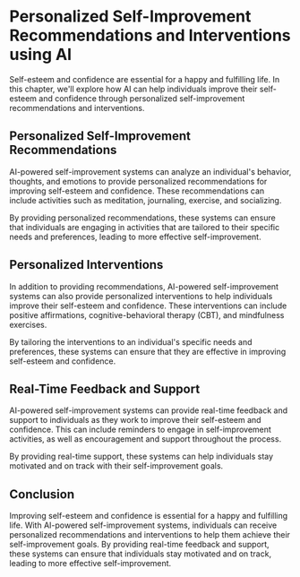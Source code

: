 Personalized Self-Improvement Recommendations and Interventions using AI
=================================================================================================================================

Self-esteem and confidence are essential for a happy and fulfilling life. In this chapter, we'll explore how AI can help individuals improve their self-esteem and confidence through personalized self-improvement recommendations and interventions.

Personalized Self-Improvement Recommendations
---------------------------------------------

AI-powered self-improvement systems can analyze an individual's behavior, thoughts, and emotions to provide personalized recommendations for improving self-esteem and confidence. These recommendations can include activities such as meditation, journaling, exercise, and socializing.

By providing personalized recommendations, these systems can ensure that individuals are engaging in activities that are tailored to their specific needs and preferences, leading to more effective self-improvement.

Personalized Interventions
--------------------------

In addition to providing recommendations, AI-powered self-improvement systems can also provide personalized interventions to help individuals improve their self-esteem and confidence. These interventions can include positive affirmations, cognitive-behavioral therapy (CBT), and mindfulness exercises.

By tailoring the interventions to an individual's specific needs and preferences, these systems can ensure that they are effective in improving self-esteem and confidence.

Real-Time Feedback and Support
------------------------------

AI-powered self-improvement systems can provide real-time feedback and support to individuals as they work to improve their self-esteem and confidence. This can include reminders to engage in self-improvement activities, as well as encouragement and support throughout the process.

By providing real-time support, these systems can help individuals stay motivated and on track with their self-improvement goals.

Conclusion
----------

Improving self-esteem and confidence is essential for a happy and fulfilling life. With AI-powered self-improvement systems, individuals can receive personalized recommendations and interventions to help them achieve their self-improvement goals. By providing real-time feedback and support, these systems can ensure that individuals stay motivated and on track, leading to more effective self-improvement.
